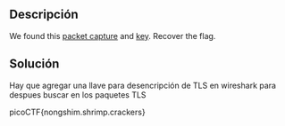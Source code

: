 ## Descripción
We found this [packet capture](https://jupiter.challenges.picoctf.org/static/0c84d3636dd088d9fe4efd5d0d869a06/capture.pcap) and [key](https://jupiter.challenges.picoctf.org/static/0c84d3636dd088d9fe4efd5d0d869a06/picopico.key). Recover the flag.
## Solución
Hay que agregar una llave para desencripción de TLS en wireshark para despues buscar en los paquetes TLS

picoCTF{nongshim.shrimp.crackers}
